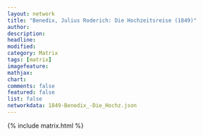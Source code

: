 ```yaml
---
layout: network
title: "Benedix, Julius Roderich: Die Hochzeitsreise (1849)"
author:
description:
headline:
modified:
category: Matrix
tags: [matrix]
imagefeature: 
mathjax: 
chart: 
comments: false
featured: false
list: false
networkdata: 1849-Benedix_-Die_Hochz.json
---
```

{% include matrix.html %}
